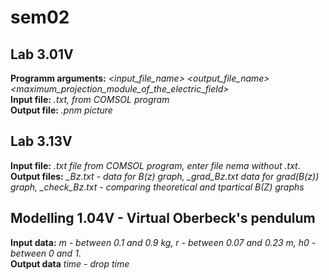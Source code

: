 # sem02
## Lab 3.01V
**Programm arguments:** *<input_file_name> <output_file_name> <maximum_projection_module_of_the_electric_field>*  
**Input file:** *.txt, from COMSOL program*  
**Output file:** *.pnm picture*
## Lab 3.13V 
**Input file:** *.txt file from COMSOL program, enter file nema without .txt*.   
**Output files:** *_Bz.txt - data for B(z) graph, _grad_Bz.txt data for grad(B(z)) graph, _check_Bz.txt - comparing theoretical and tpartical B(Z) graphs*
## Modelling 1.04V - Virtual Oberbeck's pendulum
**Input data:** *m - between 0.1 and 0.9 kg, r - between 0.07 and 0.23 m, h0 - between 0 and 1*.  
**Output data** *time - drop time*

